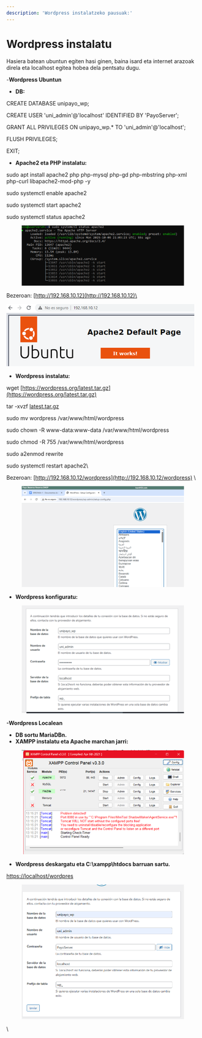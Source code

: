 ```yaml
---
description: 'Wordpress instalatzeko pausuak:'
---
```


# Wordpress instalatu

Hasiera batean ubuntun egiten hasi ginen, baina isard eta internet arazoak direla eta localhost egitea hobea dela pentsatu dugu.

-**Wordpress Ubuntun**

* **DB:**

CREATE DATABASE unipayo\_wp;

CREATE USER 'uni\_admin'@'localhost' IDENTIFIED BY 'PayoServer';

GRANT ALL PRIVILEGES ON unipayo\_wp.\* TO 'uni\_admin'@'localhost';

FLUSH PRIVILEGES;

EXIT;



* **Apache2 eta PHP instalatu:**

sudo apt install apache2 php php-mysql php-gd php-mbstring php-xml php-curl libapache2-mod-php -y

sudo systemctl enable apache2

sudo systemctl start apache2

sudo systemctl status apache2

<figure><img src="../.gitbook/assets/unknown (11).png" alt=""><figcaption></figcaption></figure>

Bezeroan: [http://192.168.10.12](http://192.168.10.12)\


![](<../.gitbook/assets/unknown (1) (1).png>)



* **Wordpress instalatu:**

wget [https://wordpress.org/latest.tar.gz](https://wordpress.org/latest.tar.gz)

tar -xvzf [latest.tar.gz](http://latest.tar.gz)

sudo mv wordpress /var/www/html/wordpress

sudo chown -R www-data:www-data /var/www/html/wordpress

sudo chmod -R 755 /var/www/html/wordpress

sudo a2enmod rewrite

sudo systemctl restart apache2\


Bezeroan: [http://192.168.10.12/wordpress](http://192.168.10.12/wordpress) \


<figure><img src="../.gitbook/assets/unknown (2) (1).png" alt=""><figcaption></figcaption></figure>



* **Wordpress konfiguratu:**

<figure><img src="../.gitbook/assets/unknown (3) (1).png" alt=""><figcaption></figcaption></figure>



**-Wordpress Localean**

* **DB sortu MariaDBn.**
* **XAMPP instalatu eta Apache marchan jarri:**

<figure><img src="../.gitbook/assets/unknown (4) (1).png" alt=""><figcaption></figcaption></figure>

* **Wordpress deskargatu eta C:\xampp\htdocs barruan sartu.**

[https://localhost/wordpres](https://localhost/wordpres)

<figure><img src="../.gitbook/assets/unknown (5) (1).png" alt=""><figcaption></figcaption></figure>

\
